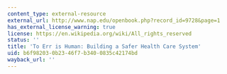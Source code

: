 ```yaml
---
content_type: external-resource
external_url: http://www.nap.edu/openbook.php?record_id=9728&page=1
has_external_license_warning: true
license: https://en.wikipedia.org/wiki/All_rights_reserved
status: ''
title: 'To Err is Human: Building a Safer Health Care System'
uid: b6f98203-0b23-46f7-b340-0835c42174bd
wayback_url: ''
---
```

